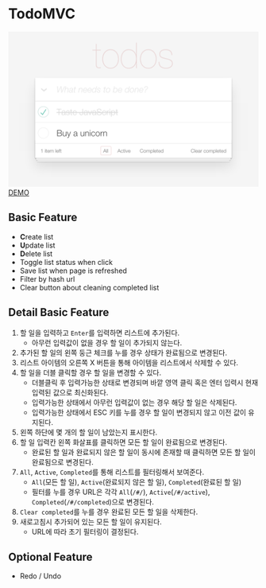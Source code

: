 # TodoMVC

![](https://github.com/tastejs/todomvc-app-css/raw/master/screenshot.png)
[DEMO](http://demo.hyunmos.me/todo-vanilla/)

## Basic Feature

- **C**reate list
- **U**pdate list
- **D**elete list
- Toggle list status when click
- Save list when page is refreshed
- Filter by hash url
- Clear button about cleaning completed list

## Detail Basic Feature

1. 할 일을 입력하고 `Enter`를 입력하면 리스트에 추가된다.
   - 아무런 입력값이 없을 경우 할 일이 추가되지 않는다.
1. 추가된 할 일의 왼쪽 둥근 체크를 누를 경우 상태가 완료됨으로 변경된다.
1. 리스트 아이템의 오른쪽 X 버튼을 통해 아이템을 리스트에서 삭제할 수 있다.
1. 할 일을 더블 클릭할 경우 할 일을 변경할 수 있다.
   - 더블클릭 후 입력가능한 상태로 변경되며 바깥 영역 클릭 혹은 엔터 입력시 현재 입력된 값으로 최신화된다.
   - 입력가능한 상태에서 아무런 입력값이 없는 경우 해당 할 일은 삭제된다.
   - 입력가능한 상태에서 ESC 키를 누를 경우 할 일이 변경되지 않고 이전 값이 유지된다.
1. 왼쪽 하단에 몇 개의 할 일이 남았는지 표시한다.
1. 할 일 입력칸 왼쪽 화살표를 클릭하면 모든 할 일이 완료됨으로 변경된다.
   - 완료된 할 일과 완료되지 않은 할 일이 동시에 존재할 때 클릭하면 모든 할 일이 완료됨으로 변경된다.
1. `All`, `Active`, `Completed`를 통해 리스트를 필터링해서 보여준다.
   - `All`(모든 할 일), `Active`(완료되지 않은 할 일), `Completed`(완료된 할 일)
   - 필터를 누를 경우 URL은 각각 `All`(`/#/`), `Active`(`/#/active`), `Completed`(`/#/completed`)으로 변경된다.
1. `Clear completed`를 누를 경우 완료된 모든 할 일을 삭제한다.
1. 새로고침시 추가되어 있는 모든 할 일이 유지된다.
   - URL에 따라 초기 필터링이 결정된다.

## Optional Feature

- Redo / Undo
